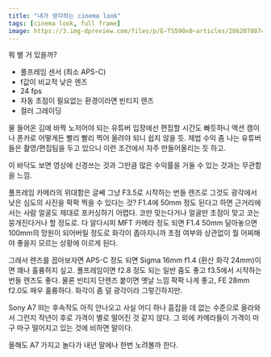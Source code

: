 ```yaml
---
title: "내가 생각하는 cinema look"
tags: [cinema look, full frame]
image: https://3.img-dpreview.com/files/p/E~TS590x0~articles/2862078074/Beauty/IMG_0039.acr.jpeg
---
```


뭐 별 거 있을까?

- 풀프레임 센서 (최소 APS-C)
- f값이 비교적 낮은 렌즈
- 24 fps
- 자동 초점이 필요없는 환경이라면 빈티지 렌즈
- 컬러 그레이딩

물 들어온 김에 바짝 노저어야 되는 유튜버 입장에선 편집할 시간도 빠듯하니 액션 캠이나 폰카로 어떻게든 빨리 빨리 찍어 올려야 되니 쉽지 않을 듯. 제법 수익 좀 나는 유튜버들은 촬영/편집팀을 두고 있으니 이런 조건에서 자주 만들어올리는 듯 하고. 

이 바닥도 보면 영상에 신경쓰는 것과 그만큼 많은 수익률을 거둘 수 있는 것과는 무관함을 느낌.

풀프레임 카메라의 위대함은 글쎼 그냥 F3.5로 시작하는 번들 렌즈로 그것도 광각에서 낮은 심도의 사진을 팍팍 찍을 수 있다는 것? F1.4에 50mm 정도 된다고 하면 근거리에서는 사람 얼굴도 제대로 포커싱하기 어렵다. 코만 맞는다거나 얼굴만 초점이 맞고 코는 뭉개진다거나 할 정도로. 다 알다시피 MFT 카메라 정도 되면 F1.4 50mm 달아놓으면 100mm의 망원이 되어버릴 정도로 화각이 좁아지니까 초점 여부와 상관없이 뭘 어찌해야 좋을지 모르는 상황에 이르게 된다. 

그래서 렌즈를 꼽아보자면 APS-C 정도 되면 Sigma 16mm f1.4 (환산 화각 24mm)이면 꽤나 훌륭하지 싶고. 풀프레임이면 f2.8 정도 되는 일반 줌도 좋고 f3.5에서 시작하는 번들 렌즈도 좋다. 물론 빈티지 단렌즈 붙이면 옛날 느낌 팍팍 나게 좋고, FE 28mm f2.0도 매우 훌륭하다. 화각이 좀 덜 광각이라 그렇긴하지만. 

Sony A7 III는 후속작도 아직 안나오고 사실 어디 하나 흠잡을 데 없는 수준으로 올라와서 그런지 작년이 후로 가격이 별로 떨어진 것 같지 않다. 그 외에 카메라들이 가격이 마구 마구 떨어지고 있는 것에 비하면 말이다. 

올해도 A7 가지고 놀다가 내년 말에나 한번 노려볼까 한다. 